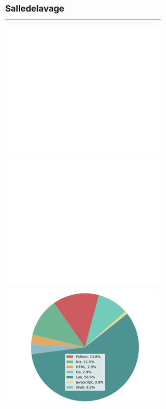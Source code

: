 # Salledelavage
---
<div align="center">
  <br/>
    <img src="assets/images/svg-with-css.svg" height="400" width="800" />
  <br/>
</div>

<div align="center">
  <br/>
    <img src="assets/images/svg-with-css2.svg" height="400" width="800" />
  <br/>
</div>

![Repository Languages](./assets/images/pie.png)
